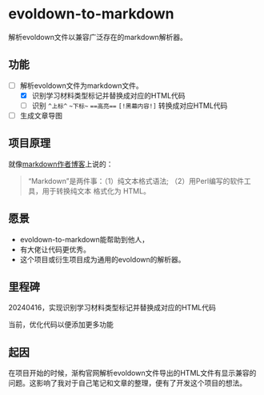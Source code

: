 # evoldown-to-markdown
解析evoldown文件以兼容广泛存在的markdown解析器。

## 功能

- [ ] 解析evoldown文件为markdown文件。
  - [x] 识别学习材料类型标记并替换成对应的HTML代码
  - [ ] 识别 `^上标^` `~下标~` `==高亮==` `[!黑幕内容!]` 转换成对应HTML代码
- [ ] 生成文章导图

## 项目原理

就像[markdown作者博客](https://daringfireball.net/projects/markdown/#:~:text=%E2%80%9CMarkdown%E2%80%9D%20is%20two%20things%3A%20(1)%20a%20plain%20text%20formatting%20syntax%3B%20and%20(2)%20a%20software%20tool%2C%20written%20in%20Perl%2C%20that%20converts%20the%20plain%20text%20formatting%20to%20HTML)上说的：
> “Markdown”是两件事：（1）纯文本格式语法; （2）用Perl编写的软件工具，用于转换纯文本 格式化为 HTML。

## 愿景

- evoldown-to-markdown能帮助到他人，
- 有大佬让代码更优秀。 
- 这个项目或衍生项目成为通用的evoldown的解析器。

## 里程碑

20240416，实现识别学习材料类型标记并替换成对应的HTML代码

当前，优化代码以便添加更多功能

## 起因

在项目开始的时候，渐构官网解析evoldown文件导出的HTML文件有显示兼容的问题。这影响了我对于自己笔记和文章的整理，便有了开发这个项目的想法。
